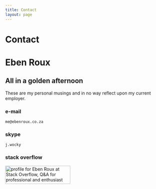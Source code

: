 ```yaml
---
title: Contact
layout: page
---
```

# Contact

<div id='shuttle-esb-jumbotron' class='jumbotron'>
	<h1>Eben Roux</h1>
	<h2>All in a golden afternoon</h2>
	<p>These are my personal musings and in no way reflect upon my current employer.</p>
</div>

### e-mail
```
me@ebenroux.co.za
```

### skype
```
j.wocky
```

### stack overflow
<a href="http://stackoverflow.com/users/324157/eben-roux">
<img src="http://stackoverflow.com/users/flair/324157.png" width="208" height="58" alt="profile for Eben Roux at Stack Overflow, Q&amp;A for professional and enthusiast programmers" title="profile for Eben Roux at Stack Overflow, Q&amp;A for professional and enthusiast programmers">
</a>
